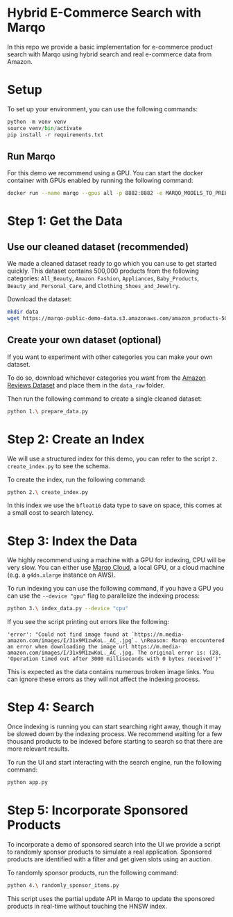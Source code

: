 # Hybrid E-Commerce Search with Marqo

In this repo we provide a basic implementation for e-commerce product search with Marqo using hybrid search and real e-commerce data from Amazon.

# Setup
To set up your environment, you can use the following commands:

```python
python -m venv venv
source venv/bin/activate
pip install -r requirements.txt
```

## Run Marqo

For this demo we recommend using a GPU. You can start the docker container with GPUs enabled by running the following command:

```bash
docker run --name marqo --gpus all -p 8882:8882 -e MARQO_MODELS_TO_PRELOAD="[]" marqoai/marqo:latest
```

# Step 1: Get the Data

## Use our cleaned dataset (recommended)
We made a cleaned dataset ready to go which you can use to get started quickly. This dataset contains 500,000 products from the following categories: `All_Beauty`, `Amazon Fashion`, `Appliances`, `Baby_Products`, `Beauty_and_Personal_Care`, and `Clothing_Shoes_and_Jewelry`.

Download the dataset:
```bash
mkdir data
wget https://marqo-public-demo-data.s3.amazonaws.com/amazon_products-500k.jsonl -o data/amazon_products.jsonl
```

## Create your own dataset (optional)

If you want to experiment with other categories you can make your own dataset.

To do so, download whichever categories you want from the [Amazon Reviews Dataset](https://huggingface.co/datasets/McAuley-Lab/Amazon-Reviews-2023/tree/main/raw/meta_categories) and place them in the `data_raw` folder.

Then run the following command to create a single cleaned dataset:

```bash
python 1.\ prepare_data.py
```

# Step 2: Create an Index

We will use a structured index for this demo, you can refer to the script `2. create_index.py` to see the schema.

To create the index, run the following command:

```bash
python 2.\ create_index.py
```

In this index we use the `bfloat16` data type to save on space, this comes at a small cost to search latency.

# Step 3: Index the Data

We highly recommend using a machine with a GPU for indexing, CPU will be very slow. You can either use [Marqo Cloud](https://cloud.marqo.ai), a local GPU, or a cloud machine (e.g. a `g4dn.xlarge` instance on AWS).

To run indexing you can use the following command, if you have a GPU you can use the `--device "gpu"` flag to parallelize the indexing process:
```bash
python 3.\ index_data.py --device "cpu"
```

If you see the script printing out errors like the following:
```
'error': "Could not find image found at `https://m.media-amazon.com/images/I/31x9M1zwKoL._AC_.jpg`. \nReason: Marqo encountered an error when downloading the image url https://m.media-amazon.com/images/I/31x9M1zwKoL._AC_.jpg. The original error is: (28, 'Operation timed out after 3000 milliseconds with 0 bytes received')"
```

This is expected as the data contains numerous broken image links. You can ignore these errors as they will not affect the indexing process.

# Step 4: Search

Once indexing is running you can start searching right away, though it may be slowed down by the indexing process. We recommend waiting for a few thousand products to be indexed before starting to search so that there are more relevant results.

To run the UI and start interacting with the search engine, run the following command:
```bash
python app.py
```

# Step 5: Incorporate Sponsored Products

To incorporate a demo of sponsored search into the UI we provide a script to randomly sponsor products to simulate a real application. Sponsored products are identified with a filter and get given slots using an auction. 

To randomly sponsor products, run the following command:
```bash
python 4.\ randomly_sponsor_items.py
```

This script uses the partial update API in Marqo to update the sponsored products in real-time without touching the HNSW index.